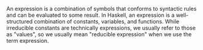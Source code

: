 An expression is a combination of symbols that conforms to syntactic rules and can be evaluated to some result. In Haskell, an expression is a well-structured combination of constants, variables, and functions. While irreducible constants are technically expressions, we usually refer to those as "values", so we usually mean "reducible expression" when we use the term expression.

